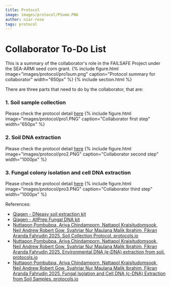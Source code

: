 ```yaml
---
title: Protocol
image: images/protocol/PSumm.PNG
author: niar-rose
tags: protocol
---
```

# Collaborator To-Do List
This is a summary of the collaborator's role in the FAILSAFE Project under the SEA-ARMi seed corn grant.
  {%
  include figure.html
  image="images/protocol/pro1sum.png"
  caption="Protocol summary for collaborator"
  width="650px"
%}
{% include section.html %}

There are three parts that need to do by the collaborator, that are:
<br>

### 1. Soil sample collection
Please check the protocol detail [here](https://dx.doi.org/10.17504/protocols.io.6qpvr929pvmk/v1)
  {%
  include figure.html
  image="images/protocol/pro1.PNG"
  caption="Collaborator first step"
  width="650px"
%}

### 2. Soil DNA extraction
Please check the protocol detail [here](https://dx.doi.org/10.17504/protocols.io.dm6gp9295vzp/v1)
  {%
  include figure.html
  image="images/protocol/pro2.PNG"
  caption="Collaborator second step"
  width="1000px"
%}

### 3. Fungal colony isolation and cell DNA extraction
Please check the protocol detail [here](https://www.protocols.io/view/fungal-isolation-and-cell-dna-c-dna-extraction-fro-dyrv7v66.html)
  {%
  include figure.html
  image="images/protocol/pro3.PNG"
  caption="Collaborator third step"
  width="1000px"
%}

References:
- [Qiagen - DNeasy soil extraction kit](https://www.qiagen.com/sg/resources/download.aspx?id=5a0517a7-711d-4085-8a28-2bb25fab828a&lang=en)
- [Qiagen - AllPrep Fungal DNA kit](https://www.qiagen.com/hr/resources/download.aspx?id=bf2e6517-b02c-4501-bc4e-e288b5e466d3&lang=en) 
- [Nuttapon Pombubpa, Ariya Chindamporn, Nattapol Kraisitudomsook, Neil Andrew Robert Gow, Syahriar Nur Maulana Malik Ibrahim, Fikran Aranda Fahrudin 2025. Soil Collection Protocol. protocols.io](https://dx.doi.org/10.17504/protocols.io.6qpvr929pvmk/v1)
- [Nuttapon Pombubpa, Ariya Chindamporn, Nattapol Kraisitudomsook, Neil Andrew Robert Gow, Syahriar Nur Maulana Malik Ibrahim, Fikran Aranda Fahrudin 2025. Environmental DNA (e-DNA) extraction from soil. protocols.io](https://dx.doi.org/10.17504/protocols.io.dm6gp9295vzp/v1)
- [Nuttapon Pombubpa, Ariya Chindamporn, Nattapol Kraisitudomsook, Neil Andrew Robert Gow, Syahriar Nur Maulana Malik Ibrahim, Fikran Aranda Fahrudin 2025. Fungal Isolation and Cell DNA (c-DNA) Extraction from Soil Samples. protocols.io](https://www.protocols.io/view/fungal-isolation-and-cell-dna-c-dna-extraction-fro-dyrv7v66.html)
